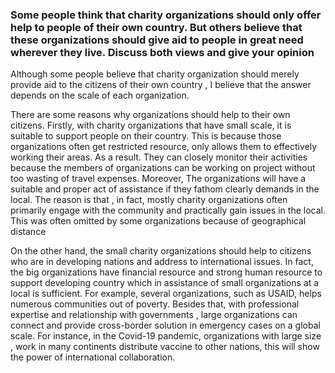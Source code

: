 ### Some people think that charity organizations should only offer help to people of their own country. But others believe that these organizations should give aid to people in great need wherever they live. Discuss both views and give your opinion



Although some people believe that charity organization should merely provide aid to  the citizens of their own country , I believe that the answer depends on the scale of each organization.


There are some reasons why organizations should help to their own citizens. Firstly, with charity organizations that have small scale, it is suitable to support people on their country. This is because those organizations often get restricted resource, only allows them to  effectively working their areas. As a result. They can closely monitor their activities because the members of organizations can be working on project without too wasting of travel expenses. Moreover, The organizations will have a suitable and proper act of assistance if they fathom clearly demands in the local. The reason is that , in fact, mostly charity organizations often primarily engage with the community and practically gain issues in the local. This was often omitted by some organizations because of geographical distance 

On the other hand, the small charity organizations should help to citizens who are in developing nations and address to international issues. In fact, the big organizations have financial resource and strong human resource to support developing country which in assistance of small organizations at a local is sufficient. For example, several organizations, such as USAID, helps numerous communities out of poverty. Besides that, with professional expertise and relationship with governments , large organizations can connect and provide cross-border solution in emergency cases on a global scale. For instance, in the Covid-19 pandemic, organizations with large size , work in many continents distribute vaccine to other nations, this will show the power of international collaboration.




